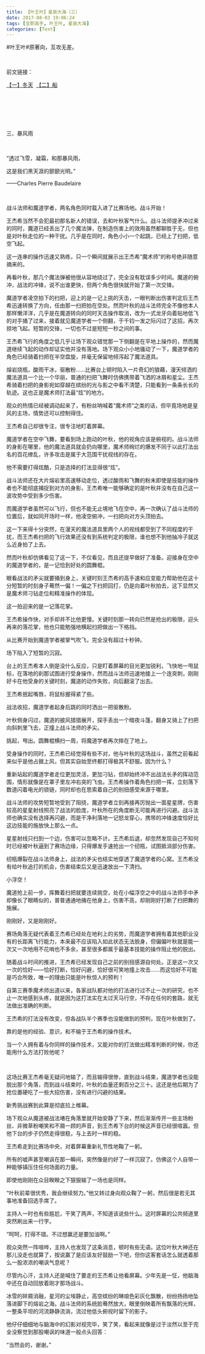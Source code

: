 ```yaml
---
title: 【叶王叶】星辰大海（三）
date: 2017-08-03 19:06:24
tags: [全职高手, 叶王叶, 星辰大海]
categories: [Text]
---
```


<p dir="ltr"  >#叶王叶#原著向，互攻无差。</p> 
<p dir="ltr"  >&nbsp;</p> 
<p dir="ltr"  >前文链接：</p> 
<p dir="ltr"  ><a target="_blank" href="http://ziqidonglai136.lofter.com/post/1dd33dfb_10c694d1"  >【一】冬天</a>&nbsp;&nbsp;<a target="_blank" href="http://ziqidonglai136.lofter.com/post/1dd33dfb_10c87254"  >【二】船</a></p> 
<p dir="ltr"  >&nbsp;</p> 
<p dir="ltr"  >&nbsp;</p> 
<p dir="ltr"  >&nbsp;</p> 
<p dir="ltr"  >三、暴风雨</p> 
<p dir="ltr"  >&nbsp;</p> 
<p dir="ltr"  >“透过飞雪，凝霜，和那暴风雨，</p> 
<p dir="ltr"  >这是我们黑天涯的颤颤光明。”</p> 
<p dir="ltr"  >——Charles Pierre Baudelaire</p> 
<p dir="ltr"  >&nbsp;</p> 
<p dir="ltr"  >战斗法师和魔道学者，两名角色同时载入进了比赛场地。战斗开始！</p> 
<p dir="ltr"  >王杰希当然不会犯最初那名新人的错误，去和叶秋客气什么。战斗法师提矛冲过来的同时，魔道已经丢出了几个魔法弹，在制造伤害上的效用虽然都聊胜于无，但也是对叶秋走位的一种干扰。几乎是在同时，角色小小一个起跳，已经上了扫把，低空飞起。</p> 
<p dir="ltr"  >这一连串的操作迅速又熟练，只一个瞬间就展示出王杰希“魔术师”的称号绝非随意摘来的。</p> 
<p dir="ltr"  >再看叶秋，那几个魔法弹被他很从容地绕过了，完全没有耽误多少时间。魔道的俯冲，战法的冲锋，说不出谁更快，但两个角色很快就开始了第一次交锋。</p> 
<p dir="ltr"  >魔道学者凌空拍下的扫把，迎上的是一记上挑的天击，一眼判断出伤害判定后王杰希迅速转换了方向，任由那一扫把拍在空处。然而叶秋的战斗法师完全不像他本人那样懒洋洋，几乎是在魔道转向的同时天击操作取消，改为一式龙牙向着贴地低飞的对手捅了过来，接着就见魔道学者一个侧翻，于千钧一发之际闪过了这招，再次掠地飞起。短暂的交锋，一切也不过是短短一秒之间的事。</p> 
<p dir="ltr"  >王杰希飞行的角度之低几乎让场下观众错觉那一下侧翻是在平地上操作的，然而魔道继续飞起的动作却证实他并没有落地。场下观众小小地骚动了一下，魔道学者的角色已经骑着扫把在半空盘旋，并毫无保留地倾泻起了魔法道具。</p> 
<p dir="ltr"  >熔岩烧瓶，酸雨干冰，驱散粉……比赛台上顿时陷入一片奇幻的狼藉，漫天倾洒的魔法道具一个比一个华丽，普通的扫把飞舞时仿佛携带着飞洒的冰屑和星尘。王杰希骑着扫把的身影宛如穿越在缤纷的光与影之中看不清楚，只能看到一条条长长的轨迹。这也正是魔术师打法最“炫”的地方。</p> 
<p dir="ltr"  >观众的热情已经被调动起来了，有粉丝呐喊着“魔术师”之类的话，但毕竟场地是皇风的主场，情势还可以控制得住。</p> 
<p dir="ltr"  >王杰希自己却很专注，很专注地盯着屏幕。</p> 
<p dir="ltr"  >魔道学者在空中飞舞，要看到场上跑动的叶秋，他的视角应该是俯视的。战斗法师的身影在哪里，他的魔法道具就会扔向哪里，魔术师绚烂的爆发不同于以此打法出名的百花缭乱，许多攻击是属于大范围干扰视线的存在。</p> 
<p dir="ltr"  >他不需要打得炫酷，只是选择的打法显得很“炫”。</p> 
<p dir="ltr"  >战斗法师还在大片熔岩里高速移动走位，透过酸雨和飞舞的粉末即使是技能的操作者也不能彻底捕捉到对方的身影，王杰希唯一能够确定的是叶秋并没有在自己这一波攻势中受到多少伤害。</p> 
<p dir="ltr"  >而魔道学者虽然可以飞行，但也不能无止境地飞在空中，再一次确认了战斗法师的位置后，就如同开场时一样，他凌空俯冲，一扫把向对方头顶拍去。</p> 
<p dir="ltr"  >这一下来得十分突然，在漫天的魔法道具里两个人的视线都受到了不同程度的干扰，而王杰希扫把的飞行效果还没有到系统判定的极限，谁也想不到他抽冷子就这么近身拍了上去。</p> 
<p dir="ltr"  >然而叶秋却仿佛看见了这一下，不仅看见，而且还提早做好了准备。迎接身在空中的魔道学者的，是一记恰到好处的圆舞棍。</p> 
<p dir="ltr"  >眼看战法的矛尖就要捅到身上，关键时刻王杰希的高手速和应变能力帮助他在这十分短暂的时刻身子蓦然一偏！一偏之下扫把回打，仍是向着叶秋拍去，这下显然又是魔术师刁钻走位和精准操作的体现。</p> 
<p dir="ltr"  >这一拍迎来的是一记落花掌。</p> 
<p dir="ltr"  >王杰希操作快，对手却并不比他更慢。关键时刻那一转向已然是抢出的极限，迎头再来的落花掌，他也只能勉强地横起扫把做出一下格挡。</p> 
<p dir="ltr"  >从比赛开始到魔道学者被掌气吹飞，完全没有超过十秒钟。</p> 
<p dir="ltr"  >场下陷入了短暂的沉寂。</p> 
<p dir="ltr"  >台上的王杰希本人倒是没什么反应，只是盯着屏幕的目光更加锐利，飞快地一甩鼠标，在落地的刹那试图进行受身操作，然而战斗法师迅速地接上一个连突刺，刚刚好卡在他受身的关键时刻，魔道的动作失败，向后翻滚了出去。</p> 
<p dir="ltr"  >王杰希抿起嘴唇，将鼠标握得紧了些。</p> 
<p dir="ltr"  >战法收招，魔道学者起身后跳的同时洒出一把驱散粉。</p> 
<p dir="ltr"  >叶秋侧身闪过，魔道的披风猎猎展开，探手丢出一个暗夜斗篷，翻身又骑上了扫把向斜刺里飞去，正撞上战斗法师的矛尖。</p> 
<p dir="ltr"  >挑起，甩出。圆舞棍横扫一周，将魔道学者再次摔在了地上。</p> 
<p dir="ltr"  >受身操作的同时，王杰希已经觉得有些不对，他与叶秋的这场战斗，虽然之前看起来似乎是他占据上风，但其实自始至终都打得极其不舒服。因为什么？</p> 
<p dir="ltr"  >重新站起的魔道学者走位更加灵活，更加刁钻，但却始终冲不出战法长矛的挥动范围，情形就像是在罩子里左冲右突的飞虫。王杰希操作着角色扫把一挥，立刻落下数道闪着电光的锁链，同时却也在思索着自己的别扭感受来源于哪里。</p> 
<p dir="ltr"  >战斗法师的攻势短暂地受到了阻挠，魔道学者立刻再接再厉抛出一面星星牌，伤害较高的星星射线照亮了战法的脸庞，叶秋所在的角度断无可能再进行闪避。战斗法师也确实没有选择再闪避，而是干净利落地一记怒龙穿心，携带的冲锋速度恰好比这边技能的施放快上那么一点。</p> 
<p dir="ltr"  >星星射线只扫到一个边，伤害可以忽略不计。王杰希后退，却忽然发现自己不知何时已经被叶秋逼到了赛场边缘，只得爆发手速抢出一个纫瓶，试图抵消部分伤害。</p> 
<p dir="ltr"  >纫瓶爆裂在战斗法师身上，战法的矛尖也结实地穿透了魔道学者的心窝。王杰希没有给叶秋追打的机会，伤害结束后又是迅速放出一下清扫。</p> 
<p dir="ltr"  >小浮空！</p> 
<p dir="ltr"  >魔道抢上前一步，挥舞着扫把就要连续挑空，处在小幅浮空之中的战斗法师手中矛却像长了眼睛似的，普普通通地捅在他身上，伤害不高，却刚刚好打断了扫把舞的施展。</p> 
<p dir="ltr"  >刚刚好，又是刚刚好。</p> 
<p dir="ltr"  >赛场角落无疑代表着王杰希已经处在地利上的劣势，而魔道学者拥有着其他职业没有的长距离飞行能力，本来最不应该陷入如此状态无法脱身，但偏偏叶秋就是能一次又一次地用不花哨也不多余，甚至很多都属于最基本技能的操作阻止他的脱出。</p> 
<p dir="ltr"  >随着战斗时间的推进，王杰希已经发现自己之前的别扭感源自何处。正是这一次又一次的恰好——恰好打断，恰好闪避，恰好很可笑地撞上攻击……而这恰好不可能是巧合所致，唯一的理由只能是叶秋惊人的预判！</p> 
<p dir="ltr"  >自第三赛季魔术师出道以来，各家战队都对他的打法进行过不止一次的研究，也不止一次地感到头疼，就是因为这打法实在太过天马行空，不存在任何的套路，就无法做出准确的判断。</p> 
<p dir="ltr"  >王杰希的打法没有改变，但各战队半个赛季也没能做到的预判，现在叶秋做到了。</p> 
<p dir="ltr"  >靠的是他的经验、意识，和不输于王杰希的操作技术。</p> 
<p dir="ltr"  >当一个人拥有着与你同样的操作技术，又能对你的打法做出精准判断的时候，你还能用什么方法打败他呢？</p> 
<p dir="ltr"  >&nbsp;</p> 
<p dir="ltr"  >这场比赛王杰希毫无疑问地输了，而且输得很惨，直到战斗结束，魔道学者也没能脱出那个角落，而到战斗结束时，叶秋的血量还剩百分之三十。这还是他后期为了抢位置硬吃了一些大招伤害，没有进行闪避的结果。</p> 
<p dir="ltr"  >新秀挑战赛到此算是彻底拉上帷幕。</p> 
<p dir="ltr"  >场下观众从魔道被战法堵在角落里就开始安静了下来，然后渐渐传开一些主场粉丝、非微草粉嘲笑和不屑一顾的声音，到王杰希下台的时候这声音已经很喧嚣。但他下台的步子仍然走得很稳，与上去时一样的稳。</p> 
<p dir="ltr"  >王杰希走到比赛场中央，对着屏幕重新礼节性地鞠了一躬。</p> 
<p dir="ltr"  >所有的嘘声甚至嘲讽在那一瞬间，突然像是约好了一样沉寂了。仿佛这个人自带一种能够镇压住任何场面的力量。</p> 
<p dir="ltr"  >即使他刚刚在众目睽睽之下狠狠输了一场也是同样。</p> 
<p dir="ltr"  >“叶秋前辈很优秀，我会继续努力。”他又转过身向观众鞠了一躬，然后很是若无其事地准备回选手席了。</p> 
<p dir="ltr"  >主持人一时也有些尴尬，干笑了两声，不知道该说些什么。这时屏幕的公共频道里突然刷出来一行字。</p> 
<p dir="ltr"  >“呵呵，打得不错。不过想赢还是要加油啊。”</p> 
<p dir="ltr"  >观众突然一阵喧哗，主持人也发现了这条消息，顿时有些无语。这位叶秋大神还在那儿没走也就算了，按说赢了是应该友好鼓励一下吧，但你这客套话怎么就透着那么一股浓浓的嘲讽气息呢？</p> 
<p dir="ltr"  >尽管内心汗，主持人还是喊住了要走的王杰希让他看屏幕。少年先是一怔，他脑海中还在自动回放着刚才那场战斗。</p> 
<p dir="ltr"  >冰雪的碎屑消融，星河的尘埃静止，高空缤纷的琳琅色彩灰化飘散，纷纷扬扬地坠落进脚下的熔岩之海。战斗法师的系统脸蓦然放大，眼里倒映着所有飘落的光辉，一整条平坦的河流静静流淌，流过他低头俯视时留下的影子。</p> 
<p dir="ltr"  >他仔仔细细地与脑海中的幻影对视完毕，笑了笑，看起来就像是过于淡然以至于完全没察觉到那股嘲讽的味道一般点头回答：</p> 
<p dir="ltr"  >“当然会的，谢谢。”</p> 
<p dir="ltr"  >&nbsp;</p>
